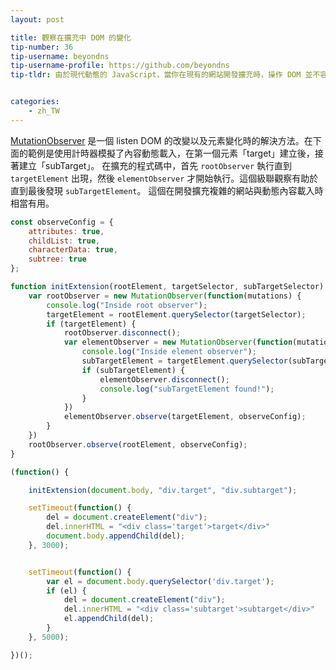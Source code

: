 ```yaml
---
layout: post

title: 觀察在擴充中 DOM 的變化
tip-number: 36
tip-username: beyondns
tip-username-profile: https://github.com/beyondns
tip-tldr: 由於現代動態的 JavaScript，當你在現有的網站開發擴充時，操作 DOM 並不容易。


categories:
    - zh_TW
---
```

[MutationObserver](https://developer.mozilla.org/en/docs/Web/API/MutationObserver) 是一個 listen DOM 的改變以及元素變化時的解決方法。在下面的範例是使用計時器模擬了內容動態載入，在第一個元素「target」建立後，接著建立「subTarget」。
在擴充的程式碼中，首先 `rootObserver` 執行直到 `targetElement` 出現，然後 `elementObserver` 才開始執行。這個級聯觀察有助於直到最後發現 `subTargetElement`。
這個在開發擴充複雜的網站與動態內容載入時相當有用。

```js
const observeConfig = {
    attributes: true,
    childList: true,
    characterData: true,
    subtree: true
};

function initExtension(rootElement, targetSelector, subTargetSelector) {
    var rootObserver = new MutationObserver(function(mutations) {
        console.log("Inside root observer");
        targetElement = rootElement.querySelector(targetSelector);
        if (targetElement) {
            rootObserver.disconnect();
            var elementObserver = new MutationObserver(function(mutations) {
                console.log("Inside element observer");
                subTargetElement = targetElement.querySelector(subTargetSelector);
                if (subTargetElement) {
                    elementObserver.disconnect();
                    console.log("subTargetElement found!");
                }
            })
            elementObserver.observe(targetElement, observeConfig);
        }
    })
    rootObserver.observe(rootElement, observeConfig);
}

(function() {

    initExtension(document.body, "div.target", "div.subtarget");

    setTimeout(function() {
        del = document.createElement("div");
        del.innerHTML = "<div class='target'>target</div>"
        document.body.appendChild(del);
    }, 3000);


    setTimeout(function() {
        var el = document.body.querySelector('div.target');
        if (el) {
            del = document.createElement("div");
            del.innerHTML = "<div class='subtarget'>subtarget</div>"
            el.appendChild(del);
        }
    }, 5000);

})();
```
